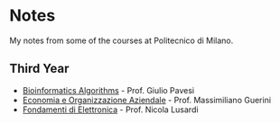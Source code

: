 # Notes

My notes from some of the courses at Politecnico di Milano.

## Third Year

- [Bioinformatics Algorithms](./bioinformatics%20algorithms) - Prof. Giulio Pavesi
- [Economia e Organizzazione Aziendale](./economia) - Prof. Massimiliano Guerini
- [Fondamenti di Elettronica](./elettronica) - Prof. Nicola Lusardi
